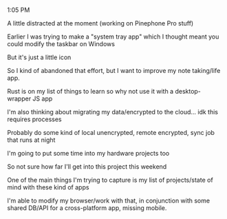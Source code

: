1:05 PM

A little distracted at the moment (working on Pinephone Pro stuff)

Earlier I was trying to make a "system tray app" which I thought meant you could modify the taskbar on Windows

But it's just a little icon

So I kind of abandoned that effort, but I want to improve my note taking/life app.

Rust is on my list of things to learn so why not use it with a desktop-wrapper JS app

I'm also thinking about migrating my data/encrypted to the cloud... idk this requires processes

Probably do some kind of local unencrypted, remote encrypted, sync job that runs at night

I'm going to put some time into my hardware projects too

So not sure how far I'll get into this project this weekend

One of the main things I'm trying to capture is my list of projects/state of mind with these kind of apps

I'm able to modify my browser/work with that, in conjunction with some shared DB/API for a cross-platform app, missing mobile.

